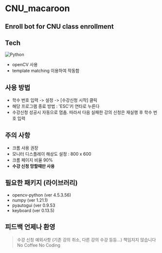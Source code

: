 CNU_macaroon
===
Enroll bot for CNU class enrollment
---

## Tech
<img alt="Python" src="https://img.shields.io/badge/python-%2314354C.svg?style=for-the-badge&logo=python&logoColor=white"/>

- openCV 사용
- template matching 이용하여 작동함

## 사용 방법
- 학수 번호 입력 -> 설정 -> [수강신청 시작] 클릭
- 해당 프로그램 종료 방법 : 'ESC'키 연타로 누른다
- 수강신청 성공시 자동으로 멈춤. 따라서 다음 실패한 강의 신청은 재실행 후 학수 번호 입력 

## 주의 사항
- 크롬 사용 권장
- 모니터 디스플레이 해상도 설정 : 800 x 600
- 크롬 페이지 비율 90%
- **수강 신청 망할때만 사용**

## 필요한 패키지 (라이브러리)
- opencv-python (ver 4.5.3.56)
- numpy (ver 1.21.1)
- pyautogui (ver 0.9.53
- keyboard (ver 0.13.5)

## __피드백 언제나 환영__

> 수강 신청 예외사항 (기존 강의 취소, 다른 강의 수강 등등...) 책임지지 않습니다 
> No Coffee No Coding


